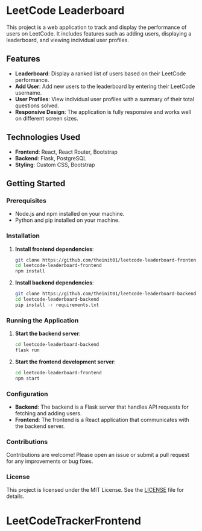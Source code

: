 
# LeetCode Leaderboard

This project is a web application to track and display the performance of users on LeetCode. It includes features such as adding users, displaying a leaderboard, and viewing individual user profiles.

## Features

- **Leaderboard**: Display a ranked list of users based on their LeetCode performance.
- **Add User**: Add new users to the leaderboard by entering their LeetCode username.
- **User Profiles**: View individual user profiles with a summary of their total questions solved.
- **Responsive Design**: The application is fully responsive and works well on different screen sizes.

## Technologies Used

- **Frontend**: React, React Router, Bootstrap
- **Backend**: Flask, PostgreSQL
- **Styling**: Custom CSS, Bootstrap

## Getting Started

### Prerequisites

- Node.js and npm installed on your machine.
- Python and pip installed on your machine.

### Installation

1. **Install frontend dependencies**:
    ```sh
    git clone https://github.com/theinit01/leetcode-leaderboard-frontend.git
    cd leetcode-leaderboard-frontend
    npm install
    ```

2. **Install backend dependencies**:
    ```sh
    git clone https://github.com/theinit01/leetcode-leaderboard-backend.git
    cd leetcode-leaderboard-backend
    pip install -r requirements.txt
    ```

### Running the Application

1. **Start the backend server**:
    ```sh
    cd leetcode-leaderboard-backend
    flask run
    ```

2. **Start the frontend development server**:
    ```sh
    cd leetcode-leaderboard-frontend
    npm start
    ```

### Configuration

- **Backend**: The backend is a Flask server that handles API requests for fetching and adding users.
- **Frontend**: The frontend is a React application that communicates with the backend server.

### Contributions
Contributions are welcome! Please open an issue or submit a pull request for any improvements or bug fixes.

### License
This project is licensed under the MIT License. See the [LICENSE](LICENCE) file for details.

# LeetCodeTrackerFrontend

